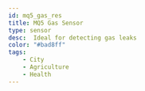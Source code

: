 ```yaml
---
id: mq5_gas_res
title: MQ5 Gas Sensor
type: sensor
desc:  Ideal for detecting gas leaks
color: "#bad8ff"
tags:
    - City
    - Agriculture
    - Health
---
```

